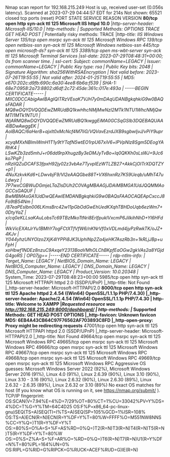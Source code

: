 Nmap scan report for 192.168.215.249
Host is up, received user-set (0.056s latency).
Scanned at 2023-07-29 04:44:57 EDT for 214s
Not shown: 65521 closed tcp ports (reset)
PORT      STATE SERVICE       REASON          VERSION
**80/tcp    open  http          syn-ack ttl 125 Microsoft IIS httpd 10.0**
|_http-server-header: Microsoft-IIS/10.0
| http-methods: 
|   Supported Methods: OPTIONS TRACE GET HEAD POST
|_  Potentially risky methods: TRACE
|_http-title: IIS Windows Server
135/tcp   open  msrpc         syn-ack ttl 125 Microsoft Windows RPC
139/tcp   open  netbios-ssn   syn-ack ttl 125 Microsoft Windows netbios-ssn
445/tcp   open  microsoft-ds? syn-ack ttl 125
3389/tcp  open  ms-wbt-server syn-ack ttl 125 Microsoft Terminal Services
|_ssl-date: 2023-07-29T08:48:31+00:00; 0s from scanner time.
| ssl-cert: Subject: commonName=LEGACY
| Issuer: commonName=LEGACY
| Public Key type: rsa
| Public Key bits: 2048
| Signature Algorithm: sha256WithRSAEncryption
| Not valid before: 2023-07-26T19:55:55
| Not valid after:  2024-01-25T19:55:55
| MD5:   e670:202c:d9fb:690c:6a30:4ee8:6b6a:f539
| SHA-1: 68e7:0958:2a73:8802:d6df:2c72:45de:361c:017e:493a
| -----BEGIN CERTIFICATE-----
| MIIC0DCCAbigAwIBAgIQITRzVEsaK7VJH7y0mDAqUDANBgkqhkiG9w0BAQsFADAR
| MQ8wDQYDVQQDEwZMRUdBQ1kwHhcNMjMwNzI2MTk1NTU1WhcNMjQwMTI1MTk1NTU1
| WjARMQ8wDQYDVQQDEwZMRUdBQ1kwggEiMA0GCSqGSIb3DQEBAQUAA4IBDwAwggEK
| AoIBAQC/6aHerB+ajxlt0xMcNcf4M7IiG/VQVavEzrdJXB9sgbwIjvJ/vPiY9upr
| xcyqMXxNBlmiWmH1T1y9tYTafN5wtEO1rpU67xiV6+lPVpNlz8Sgm5DEogYARhK4
| LSwKZb3zd5mhJ+r06dd9rpXhugzBy3eDMJyTvBo+lq0QKKh0sLsWJ+9Jc6ko7PqP
| nRzliQZuDCAFS3fpxH92jy02z3vbAe7TyvpIEzWTLZB27+AkkCjOITrXDQTZY+p1
| 4NuXzkvkKd6+LDwvbjF9/Vl2eAAQGbe88T+VX6hxnRz7K59Ueqb/uMhT47uLdwyz
| 7P7wxCGBWuDGmjeLTaZlsDUh2C0VAgMBAAGjJDAiMBMGA1UdJQQMMAoGCCsGAQUF
| BwMBMAsGA1UdDwQEAwIEMDANBgkqhkiG9w0BAQsFAAOCAQEApCxccJ8Fo9tB54Nm
| /87eaPEslbn006LKmsBrc42w11pGbOdGwEhUedKXqhTBHDoUqb6ezWm7+0DtyYaZ
| x/cq0eKLLsaKAuLobsTc69TBzMkoTtNri8ErlfpukIVxcmP6JilkihNhD+YI6HFd
| WkVicEXAtJrYu1BMhY7ogFCtXTfVfW6/nKNrVf0xVDLmd4jyPzRwkTK/oJZ+4KJv
| Y044yhzUNYOlzo2XjK4lYPPi8JK3UphINp2Za4jeHK7AszRb3n+1kRLjJBp+uFpH
| xoHbwf1NDEz8nzuC9AxqeY2313BoaVMhOLChBKpfEaOGw2gkVAs2a8YGjdG4goRS
| OP07jg==
|_-----END CERTIFICATE-----
| rdp-ntlm-info: 
|   Target_Name: LEGACY
|   NetBIOS_Domain_Name: LEGACY
|   NetBIOS_Computer_Name: LEGACY
|   DNS_Domain_Name: LEGACY
|   DNS_Computer_Name: LEGACY
|   Product_Version: 10.0.20348
|_  System_Time: 2023-07-29T08:48:23+00:00
5985/tcp  open  http          syn-ack ttl 125 Microsoft HTTPAPI httpd 2.0 (SSDP/UPnP)
|_http-title: Not Found
|_http-server-header: Microsoft-HTTPAPI/2.0
**8000/tcp  open  http          syn-ack ttl 125 Apache httpd 2.4.54 ((Win64) OpenSSL/1.1.1p PHP/7.4.30)
|_http-server-header: Apache/2.4.54 (Win64) OpenSSL/1.1.1p PHP/7.4.30
| http-title: Welcome to XAMPP
|_Requested resource was ****<http://192.168.215.249:8000/dashboard/>****
| http-methods: 
|_  Supported Methods: GET HEAD POST OPTIONS
|_http-favicon: Unknown favicon MD5: 6EB4A43CB64C97F76562AF703893C8FD
|_http-open-proxy: Proxy might be redirecting requests**
47001/tcp open  http          syn-ack ttl 125 Microsoft HTTPAPI httpd 2.0 (SSDP/UPnP)
|_http-server-header: Microsoft-HTTPAPI/2.0
|_http-title: Not Found
49664/tcp open  msrpc         syn-ack ttl 125 Microsoft Windows RPC
49665/tcp open  msrpc         syn-ack ttl 125 Microsoft Windows RPC
49666/tcp open  msrpc         syn-ack ttl 125 Microsoft Windows RPC
49667/tcp open  msrpc         syn-ack ttl 125 Microsoft Windows RPC
49668/tcp open  msrpc         syn-ack ttl 125 Microsoft Windows RPC
49669/tcp open  msrpc         syn-ack ttl 125 Microsoft Windows RPC
Aggressive OS guesses: Microsoft Windows Server 2022 (92%), Microsoft Windows Server 2016 (91%), Linux 4.0 (91%), Linux 2.6.39 (90%), Linux 3.10 (90%), Linux 3.10 - 3.16 (90%), Linux 2.6.32 (90%), Linux 2.6.30 (89%), Linux 2.6.32 - 2.6.35 (89%), Linux 2.6.32 or 3.10 (89%)
No exact OS matches for host (If you know what OS is running on it, see <https://nmap.org/submit/> ).
TCP/IP fingerprint:
OS:SCAN(V=7.94%E=4%D=7/29%OT=80%CT=1%CU=33042%PV=Y%DS=4%DC=T%G=Y%TM=64C4D25
OS:F%P=x86_64-pc-linux-gnu)SEQ(TS=A)SEQ(TI=I%TS=A)SEQ(SP=105%GCD=1%ISR=108%
OS:TS=A)ECN(R=N)ECN(R=Y%DF=Y%T=80%W=FFFF%O=M551NW8NNS%CC=Y%Q=)T1(R=Y%DF=Y%T
OS:=80%S=O%A=S+%F=AS%RD=0%Q=)T2(R=N)T3(R=N)T4(R=N)T5(R=N)T5(R=Y%DF=Y%T=80%W
OS:=0%S=Z%A=S+%F=AR%O=%RD=0%Q=)T6(R=N)T7(R=N)U1(R=Y%DF=N%T=80%IPL=164%UN=0%
OS:RIPL=G%RID=G%RIPCK=G%RUCK=ACEF%RUD=G)IE(R=N)

